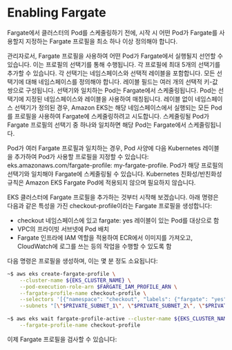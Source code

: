 # Enabling Fargate

Fargate에서 클러스터의 Pod를 스케줄링하기 전에, 시작 시 어떤 Pod가 Fargate를 사용할지 지정하는 Fargate 프로필을 최소 하나 이상 정의해야 합니다.

관리자로서, Fargate 프로필을 사용하여 어떤 Pod가 Fargate에서 실행될지 선언할 수 있습니다. 이는 프로필의 선택기를 통해 수행됩니다. 각 프로필에 최대 5개의 선택기를 추가할 수 있습니다. 각 선택기는 네임스페이스와 선택적 레이블을 포함합니다. 모든 선택기에 대해 네임스페이스를 정의해야 합니다. 레이블 필드는 여러 개의 선택적 키-값 쌍으로 구성됩니다. 선택기와 일치하는 Pod는 Fargate에서 스케줄링됩니다. Pod는 선택기에 지정된 네임스페이스와 레이블을 사용하여 매칭됩니다. 레이블 없이 네임스페이스 선택기가 정의된 경우, Amazon EKS는 해당 네임스페이스에서 실행되는 모든 Pod를 프로필을 사용하여 Fargate에 스케줄링하려고 시도합니다. 스케줄링될 Pod가 Fargate 프로필의 선택기 중 하나와 일치하면 해당 Pod는 Fargate에서 스케줄링됩니다.

Pod가 여러 Fargate 프로필과 일치하는 경우, Pod 사양에 다음 Kubernetes 레이블을 추가하여 Pod가 사용할 프로필을 지정할 수 있습니다: eks.amazonaws.com/fargate-profile: my-fargate-profile. Pod가 해당 프로필의 선택기와 일치해야 Fargate에 스케줄링될 수 있습니다. Kubernetes 친화성/반친화성 규칙은 Amazon EKS Fargate Pod에 적용되지 않으며 필요하지 않습니다.

EKS 클러스터에 Fargate 프로필을 추가하는 것부터 시작해 보겠습니다. 아래 명령은 다음과 같은 특성을 가진 checkout-profile이라는 Fargate 프로필을 생성합니다:

* checkout 네임스페이스에 있고 fargate: yes 레이블이 있는 Pod를 대상으로 함
* VPC의 프라이빗 서브넷에 Pod 배치
* Fargate 인프라에 IAM 역할을 적용하여 ECR에서 이미지를 가져오고, CloudWatch에 로그를 쓰는 등의 작업을 수행할 수 있도록 함

다음 명령은 프로필을 생성하며, 이는 몇 분 정도 소요됩니다:

```bash
~$ aws eks create-fargate-profile \
    --cluster-name ${EKS_CLUSTER_NAME} \
    --pod-execution-role-arn $FARGATE_IAM_PROFILE_ARN \
    --fargate-profile-name checkout-profile \
    --selectors '[{"namespace": "checkout", "labels": {"fargate": "yes"}}]' \
    --subnets "[\"$PRIVATE_SUBNET_1\", \"$PRIVATE_SUBNET_2\", \"$PRIVATE_SUBNET_3\"]"
 
~$ aws eks wait fargate-profile-active --cluster-name ${EKS_CLUSTER_NAME} \
    --fargate-profile-name checkout-profile
```

이제 Fargate 프로필을 검사할 수 있습니다:
